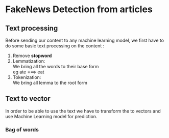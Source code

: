 # FakeNews Detection from articles

## Text processing 
Before sending our content to any machine learning model, we first have
 to do some basic text processing on the content :  
1. Remove **stopword**
2. Lemmatization:  
    We bring all the words to their base form  
    eg ate ===> eat 
3. Tokenization:  
    We bring all lemma to the root form  
## Text to vector 
In order to be able to use the text we have to transform the to vectors
 and use Machine Learning model for prediction. 
 ### Bag of words
 
